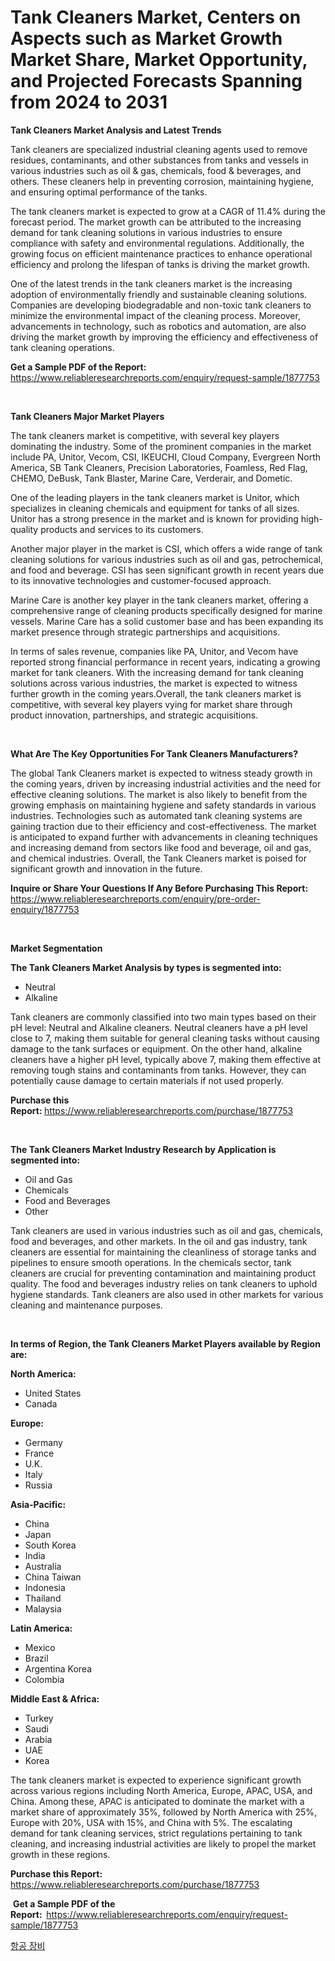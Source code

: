 <p><h1>Tank Cleaners Market, Centers on Aspects such as Market Growth Market Share, Market Opportunity, and Projected Forecasts Spanning from 2024 to 2031</h1></p><p><strong>Tank Cleaners Market Analysis and Latest Trends</strong></p>
<p><p>Tank cleaners are specialized industrial cleaning agents used to remove residues, contaminants, and other substances from tanks and vessels in various industries such as oil & gas, chemicals, food & beverages, and others. These cleaners help in preventing corrosion, maintaining hygiene, and ensuring optimal performance of the tanks.</p><p>The tank cleaners market is expected to grow at a CAGR of 11.4% during the forecast period. The market growth can be attributed to the increasing demand for tank cleaning solutions in various industries to ensure compliance with safety and environmental regulations. Additionally, the growing focus on efficient maintenance practices to enhance operational efficiency and prolong the lifespan of tanks is driving the market growth.</p><p>One of the latest trends in the tank cleaners market is the increasing adoption of environmentally friendly and sustainable cleaning solutions. Companies are developing biodegradable and non-toxic tank cleaners to minimize the environmental impact of the cleaning process. Moreover, advancements in technology, such as robotics and automation, are also driving the market growth by improving the efficiency and effectiveness of tank cleaning operations.</p></p>
<p><strong>Get a Sample PDF of the Report:&nbsp;</strong> <a href="https://www.reliableresearchreports.com/enquiry/request-sample/1877753">https://www.reliableresearchreports.com/enquiry/request-sample/1877753</a></p>
<p>&nbsp;</p>
<p><strong>Tank Cleaners Major Market Players</strong></p>
<p><p>The tank cleaners market is competitive, with several key players dominating the industry. Some of the prominent companies in the market include PA, Unitor, Vecom, CSI, IKEUCHI, Cloud Company, Evergreen North America, SB Tank Cleaners, Precision Laboratories, Foamless, Red Flag, CHEMO, DeBusk, Tank Blaster, Marine Care, Verderair, and Dometic. </p><p>One of the leading players in the tank cleaners market is Unitor, which specializes in cleaning chemicals and equipment for tanks of all sizes. Unitor has a strong presence in the market and is known for providing high-quality products and services to its customers.</p><p>Another major player in the market is CSI, which offers a wide range of tank cleaning solutions for various industries such as oil and gas, petrochemical, and food and beverage. CSI has seen significant growth in recent years due to its innovative technologies and customer-focused approach.</p><p>Marine Care is another key player in the tank cleaners market, offering a comprehensive range of cleaning products specifically designed for marine vessels. Marine Care has a solid customer base and has been expanding its market presence through strategic partnerships and acquisitions.</p><p>In terms of sales revenue, companies like PA, Unitor, and Vecom have reported strong financial performance in recent years, indicating a growing market for tank cleaners. With the increasing demand for tank cleaning solutions across various industries, the market is expected to witness further growth in the coming years.Overall, the tank cleaners market is competitive, with several key players vying for market share through product innovation, partnerships, and strategic acquisitions.</p></p>
<p>&nbsp;</p>
<p><strong>What Are The Key Opportunities For Tank Cleaners Manufacturers?</strong></p>
<p><p>The global Tank Cleaners market is expected to witness steady growth in the coming years, driven by increasing industrial activities and the need for effective cleaning solutions. The market is also likely to benefit from the growing emphasis on maintaining hygiene and safety standards in various industries. Technologies such as automated tank cleaning systems are gaining traction due to their efficiency and cost-effectiveness. The market is anticipated to expand further with advancements in cleaning techniques and increasing demand from sectors like food and beverage, oil and gas, and chemical industries. Overall, the Tank Cleaners market is poised for significant growth and innovation in the future.</p></p>
<p><strong>Inquire or Share Your Questions If Any Before Purchasing This Report:</strong> <a href="https://www.reliableresearchreports.com/enquiry/pre-order-enquiry/1877753">https://www.reliableresearchreports.com/enquiry/pre-order-enquiry/1877753</a></p>
<p>&nbsp;</p>
<p><strong>Market Segmentation</strong></p>
<p><strong>The Tank Cleaners Market Analysis by types is segmented into:</strong></p>
<p><ul><li>Neutral</li><li>Alkaline</li></ul></p>
<p><p>Tank cleaners are commonly classified into two main types based on their pH level: Neutral and Alkaline cleaners. Neutral cleaners have a pH level close to 7, making them suitable for general cleaning tasks without causing damage to the tank surfaces or equipment. On the other hand, alkaline cleaners have a higher pH level, typically above 7, making them effective at removing tough stains and contaminants from tanks. However, they can potentially cause damage to certain materials if not used properly.</p></p>
<p><strong>Purchase this Report:&nbsp;</strong><a href="https://www.reliableresearchreports.com/purchase/1877753">https://www.reliableresearchreports.com/purchase/1877753</a></p>
<p>&nbsp;</p>
<p><strong>The Tank Cleaners Market Industry Research by Application is segmented into:</strong></p>
<p><ul><li>Oil and Gas</li><li>Chemicals</li><li>Food and Beverages</li><li>Other</li></ul></p>
<p><p>Tank cleaners are used in various industries such as oil and gas, chemicals, food and beverages, and other markets. In the oil and gas industry, tank cleaners are essential for maintaining the cleanliness of storage tanks and pipelines to ensure smooth operations. In the chemicals sector, tank cleaners are crucial for preventing contamination and maintaining product quality. The food and beverages industry relies on tank cleaners to uphold hygiene standards. Tank cleaners are also used in other markets for various cleaning and maintenance purposes.</p></p>
<p>&nbsp;</p>
<p><strong>In terms of Region, the Tank Cleaners Market Players available by Region are:</strong></p>
<p>
    <p> <strong> North America: </strong>
        <ul>
            <li>United States</li>
            <li>Canada</li>
        </ul>
        </p> 
    <p> <strong> Europe: </strong>
        <ul>
            <li>Germany</li>
            <li>France</li>
            <li>U.K.</li>
            <li>Italy</li>
            <li>Russia</li>
        </ul>
        </p> 
    <p> <strong> Asia-Pacific: </strong>
        <ul>
            <li>China</li>
            <li>Japan</li>
            <li>South Korea</li>
            <li>India</li>
            <li>Australia</li>
            <li>China Taiwan</li>
            <li>Indonesia</li>
            <li>Thailand</li>
            <li>Malaysia</li>
        </ul>
        </p> 
    <p> <strong> Latin America: </strong>
        <ul>
            <li>Mexico</li>
            <li>Brazil</li>
            <li>Argentina Korea</li>
            <li>Colombia</li>
        </ul>
        </p> 
    <p> <strong> Middle East & Africa: </strong>
        <ul>
            <li>Turkey</li>
            <li>Saudi</li>
            <li>Arabia</li>
            <li>UAE</li>
            <li>Korea</li>
        </ul>
    </p>
    </p>
<p><p>The tank cleaners market is expected to experience significant growth across various regions including North America, Europe, APAC, USA, and China. Among these, APAC is anticipated to dominate the market with a market share of approximately 35%, followed by North America with 25%, Europe with 20%, USA with 15%, and China with 5%. The escalating demand for tank cleaning services, strict regulations pertaining to tank cleaning, and increasing industrial activities are likely to propel the market growth in these regions.</p></p>
<p><strong>Purchase this Report: </strong><a href="https://www.reliableresearchreports.com/purchase/1877753">https://www.reliableresearchreports.com/purchase/1877753</a></p>
<p>&nbsp;<strong>Get a Sample PDF of the Report:&nbsp;&nbsp;</strong><a href="https://www.reliableresearchreports.com/enquiry/request-sample/1877753">https://www.reliableresearchreports.com/enquiry/request-sample/1877753</a></p>
<p><strong></strong></p>
<p><p><a href="https://github.com/jntpkh496620/Market-Research-Report-List-1/blob/main/2074892193918.md">항공 장비</a></p></p>